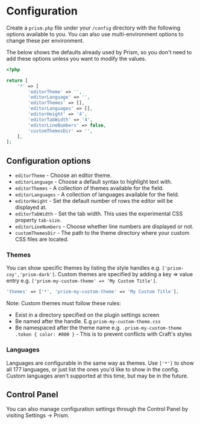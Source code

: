 # Configuration
Create a `prism.php` file under your `/config` directory with the following options available to you. You can also use multi-environment options to change these per environment.

The below shows the defaults already used by Prism, so you don't need to add these options unless you want to modify the values.

```php
<?php

return [
    '*' => [
        'editorTheme' => '',
        'editorLanguage' => '',
        'editorThemes' => [],
        'editorLanguages' => [],
        'editorHeight' => '4',
        'editorTabWidth' => '4',
        'editorLineNumbers' => false,
        'customThemesDir' => '',
    ],
];
```

## Configuration options
- `editorTheme` - Choose an editor theme.
- `editorLanguage` - Choose a default syntax to highlight text with.
- `editorThemes` - A collection of themes available for the field.
- `editorLanguages` - A collection of languages available for the field.
- `editorHeight` - Set the default number of rows the editor will be displayed at.
- `editorTabWidth` - Set the tab width. This uses the experimental CSS property `tab-size`.
- `editorLineNumbers` - Choose whether line numbers are displayed or not.
- `customThemesDir` - The path to the theme directory where your custom CSS files are located.

### Themes
You can show specific themes by listing the style handles e.g. `['prism-coy','prism-dark']`. Custom themes are specified by adding a key => value entry e.g. `['prism-my-custom-theme' => 'My Custom Title']`.

```php
'themes' => ['*', 'prism-my-custom-theme' => 'My Custom Title'],
```

Note: Custom themes must follow these rules:
- Exist in a directory specified on the plugin settings screen
- Be named after the handle. E.g `prism-my-custom-theme.css`
- Be namespaced after the theme name e.g. `.prism-my-custom-theme .token { color: #000 }` - This is to prevent conflicts with Craft's styles

### Languages
Languages are configurable in the same way as themes. Use `['*']` to show all 177 languages, or just list the ones you'd like to show in the config. Custom languages aren't supported at this time, but may be in the future. 

## Control Panel
You can also manage configuration settings through the Control Panel by visiting Settings → Prism.
